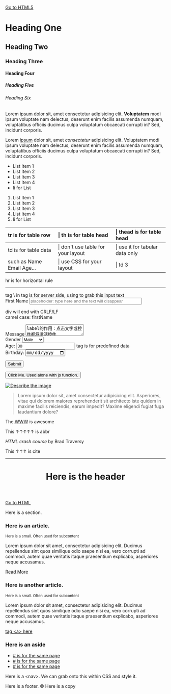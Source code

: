 [Go to HTML5](blog.html)

# Heading One

## Heading Two

### Heading Three

#### Heading Four

##### Heading Five

###### Heading Six

Lorem <a href="" target="_blank">ipsum dolor</a> sit, amet consectetur adipisicing elit. **Voluptatem** modi ipsum voluptate nam delectus, deserunt enim facilis assumenda numquam, voluptatibus officiis ducimus culpa voluptatum obcaecati corrupti in? Sed, incidunt corporis.

Lorem <a href="">ipsum</a> dolor sit, amet _consectetur_ adipisicing elit. Voluptatem modi ipsum voluptate nam delectus, deserunt enim facilis assumenda numquam, voluptatibus officiis ducimus culpa voluptatum obcaecati corrupti in? Sed, incidunt corporis.

*   List Item 1
*   List Item 2
*   List Item 3
*   List Item 4
*   li for List

1.  List Item 1
2.  List Item 2
3.  List Item 3
4.  List Item 4
5.  li for List

<table>

<thead>

<tr>

<th align="left">tr is for table row</th>

<th align="left">| th is for table head</th>

<th align="left">| thead is for table head</th>

</tr>

</thead>

<tbody>

<tr>

<td>td is for table data</td>

<td>| don't use table for your layout</td>

<td>| use it for tabular data only</td>

</tr>

<tr>

<td>such as Name Email Age...</td>

<td>| use CSS for your layout</td>

<td>| td 3</td>

</tr>

</tbody>

</table>

hr is for horizontal rule

* * *

<form action="process.php" method="POST">tag \<name> in tag is for server side, using to grab this input text  

<div><label for="firstname">First Name</label> <input type="text" size="41" name="firstName" placeholder="placeholder: type here and the text will disappear"></div>

div will end with CRLF/LF  
camel case: firstName  

<div><label for="message">Message</label> <textarea name="message" id="message">label的作用：点击文字或控件都将激活控件</textarea></div>

<div><label for="gender">Gender</label> <select name="gender"><option value="male">Male</option> <option value="female">Female</option> <option value="other">Other</option></select></div>

<div><label>Age:</label> <input type="number" name="age" value="30"> tag <value> is for predefined data  
</div>

<div><label>Birthday:</label> <input type="date" name="birthday"></div>

<input type="submit" name="submit" id="" value="Submit"></form>

<button click="someJavaScriptFunction">Click Me. Used alone with js function.</button>  

[![Describe the image](https://markdown-here.com/img/icon256.png) ](https://markdown-here.com/img/icon256.png) 

> Lorem ipsum dolor sit, amet consectetur adipisicing elit. Asperiores, vitae qui dolorem maiores reprehenderit sit architecto iste quidem in maxime facilis reiciendis, earum impedit? Maxime eligendi fugiat fuga laudantium dolore?

The <abbr title="World Wide Web">WWW</abbr> is awesome

This ↑↑↑↑↑ is abbr  

<cite>HTML crash course</cite> by Brad Traversy

This ↑↑↑ is cite

---

<header id="main-header">

# Here is the header

</header>

[Go to HTML](index.html)

<section>Here is a section.

<article class="post">

### Here is an article.

<small>Here is a small. Often used for subcontent</small>

Lorem ipsum dolor sit amet, consectetur adipisicing elit. Ducimus repellendus sint quos similique odio saepe nisi ea, vero corrupti ad commodi, autem quae veritatis itaque praesentium explicabo, asperiores neque accusamus.

[Read More](post.html)</article>

<article class="post">

### Here is another article.

<small>Here is a small. Often used for subcontent</small>

Lorem ipsum dolor sit amet, consectetur adipisicing elit. Ducimus repellendus sint quos similique odio saepe nisi ea, vero corrupti ad commodi, autem quae veritatis itaque praesentium explicabo, asperiores neque accusamus.

[tag \<a> here](post.html)</article>

</section>

<aside>

### Here is an aside

<nav>

*   [# is for the same page](#)
*   [# is for the same page](#)
*   [# is for the same page](#)

Here is a \<nav>. We can grab onto this within CSS and style it.</nav>

</aside>

<footer id="main-footer">

Here is a footer. © Here is a copy

</footer>
